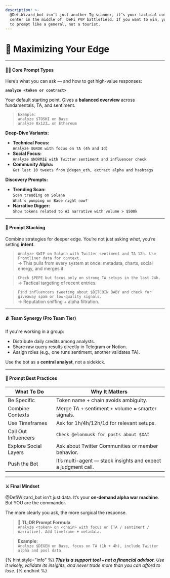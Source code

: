 ```yaml
---
description: >-
  @DefiWizard_bot isn’t just another Tg scanner, it’s your tactical command
  center in the middle of  DeFi PVP battlefield. If you want to win, you’ve got
  to prompt like a general, not a tourist.
---
```


# 🔮 Maximizing Your Edge

***

#### 🧙‍♂️ Core Prompt Types

Here’s what you can ask — and how to get high-value responses:

**`analyze <token or contract>`**

Your default starting point. Gives a **balanced overview** across fundamentals, TA, and sentiment.

> `Example:`\
> `analyze $TOSHI on Base`\
> `analyze 0x123… on Ethereum`

**Deep-Dive Variants:**

* **Technical Focus:**\
  `Analyze $GROK with focus on TA (4h and 1d)`
* **Social Focus:**\
  `Analyze $NORMIE with Twitter sentiment and influencer check`
* **Community Alpha:**\
  `Get last 10 tweets from @degen_eth, extract alpha and hashtags`

**Discovery Prompts:**

* **Trending Scan:**\
  `Scan trending on Solana`\
  `What’s pumping on Base right now?`
* **Narrative Digger:**\
  `Show tokens related to AI narrative with volume > $500k`

***

#### 🧩 Prompt Stacking

Combine strategies for deeper edge. You’re not just asking _what_, you’re setting **intent**.

> `Analyze $WIF on Solana with Twitter sentiment and TA 12h. Use Frontliner data for context.`\
> → This pulls from every system at once: metadata, charts, social energy, and merges it.

> `Check $PEPE but focus only on strong TA setups in the last 24h.`\
> → Tactical targeting of recent entries.

> `Find influencers tweeting about $BITCOIN BABY and check for giveaway spam or low-quality signals.`\
> → Reputation sniffing + alpha filtration.

***

#### 🫂 Team Synergy (Pro Team Tier)

If you're working in a group:

* Distribute daily credits among analysts.
* Share raw query results directly in Telegram or Notion.
* Assign roles (e.g., one runs sentiment, another validates TA).

Use the bot as a **central analyst**, not a sidekick.

***

#### 🧠 Prompt Best Practices

| What To Do            | Why It Matters                                                |
| --------------------- | ------------------------------------------------------------- |
| Be Specific           | Token name + chain avoids ambiguity.                          |
| Combine Contexts      | Merge TA + sentiment + volume = smarter signals.              |
| Use Timeframes        | Ask for 1h/4h/12h/1d for relevant setups.                     |
| Call Out Influencers  | `Check @elonmusk for posts about $XAI`                        |
| Explore Social Layers | Ask about Twitter Communities or member behavior.             |
| Push the Bot          | It’s multi-agent — stack insights and expect a judgment call. |

***

#### ⚔️ Final Mindset

@DefiWizard\_bot isn’t just data. It’s your **on-demand alpha war machine**. But YOU are the commander.

The more clearly you ask, the more surgical the response.

> **📌 TL;DR Prompt Formula**\
> `Analyze <token> on <chain> with focus on [TA / sentiment / narrative]. Add timeframe + metadata.`

> **Example:**\
> `Analyze $DEGEN on Base, focus on TA (1h + 4h), include Twitter alpha and pool data.`

{% hint style="info" %}
_**This is a support tool – not a financial advisor.** Use it wisely, validate its insights, and never trade more than you can afford to lose._
{% endhint %}
